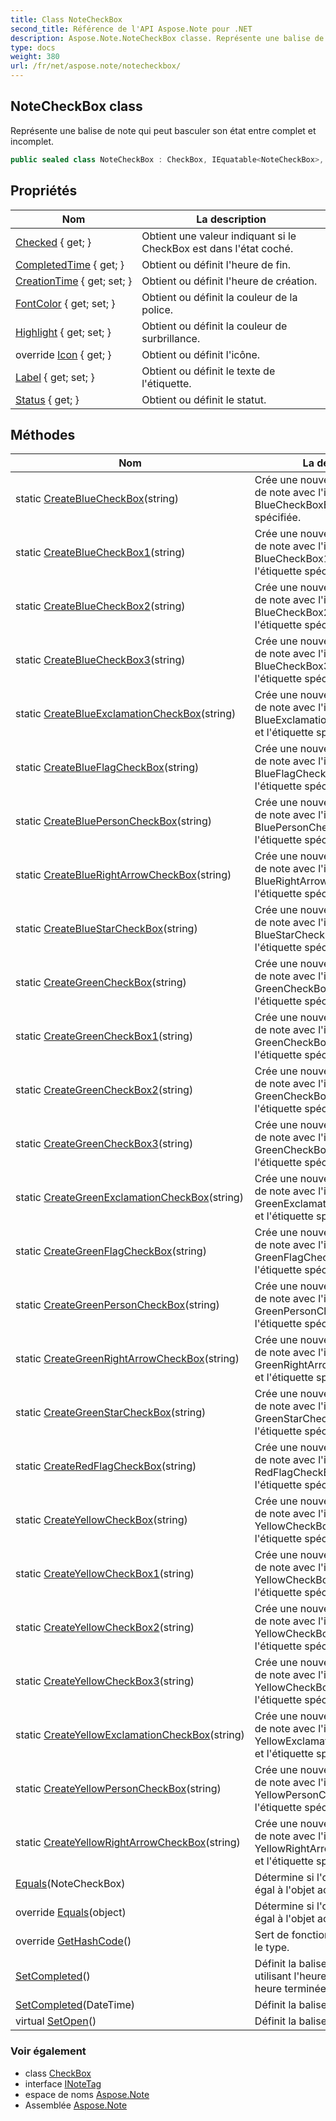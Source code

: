 ```yaml
---
title: Class NoteCheckBox
second_title: Référence de l'API Aspose.Note pour .NET
description: Aspose.Note.NoteCheckBox classe. Représente une balise de note qui peut basculer son état entre complet et incomplet.
type: docs
weight: 380
url: /fr/net/aspose.note/notecheckbox/
---
```

## NoteCheckBox class

Représente une balise de note qui peut basculer son état entre complet et incomplet.

```csharp
public sealed class NoteCheckBox : CheckBox, IEquatable<NoteCheckBox>, INoteTag
```

## Propriétés

| Nom | La description |
| --- | --- |
| [Checked](../../aspose.note/checkbox/checked/) { get; } | Obtient une valeur indiquant si le CheckBox est dans l'état coché. |
| [CompletedTime](../../aspose.note/checkbox/completedtime/) { get; } | Obtient ou définit l'heure de fin. |
| [CreationTime](../../aspose.note/checkbox/creationtime/) { get; set; } | Obtient ou définit l'heure de création. |
| [FontColor](../../aspose.note/notecheckbox/fontcolor/) { get; set; } | Obtient ou définit la couleur de la police. |
| [Highlight](../../aspose.note/notecheckbox/highlight/) { get; set; } | Obtient ou définit la couleur de surbrillance. |
| override [Icon](../../aspose.note/notecheckbox/icon/) { get; } | Obtient ou définit l'icône. |
| [Label](../../aspose.note/notecheckbox/label/) { get; set; } | Obtient ou définit le texte de l'étiquette. |
| [Status](../../aspose.note/checkbox/status/) { get; } | Obtient ou définit le statut. |

## Méthodes

| Nom | La description |
| --- | --- |
| static [CreateBlueCheckBox](../../aspose.note/notecheckbox/createbluecheckbox/)(string) | Crée une nouvelle case à cocher de note avec l'icône BlueCheckBoxEmpty et l'étiquette spécifiée. |
| static [CreateBlueCheckBox1](../../aspose.note/notecheckbox/createbluecheckbox1/)(string) | Crée une nouvelle case à cocher de note avec l'icône BlueCheckBox1Empty et l'étiquette spécifiée. |
| static [CreateBlueCheckBox2](../../aspose.note/notecheckbox/createbluecheckbox2/)(string) | Crée une nouvelle case à cocher de note avec l'icône BlueCheckBox2Empty et l'étiquette spécifiée. |
| static [CreateBlueCheckBox3](../../aspose.note/notecheckbox/createbluecheckbox3/)(string) | Crée une nouvelle case à cocher de note avec l'icône BlueCheckBox3Empty et l'étiquette spécifiée. |
| static [CreateBlueExclamationCheckBox](../../aspose.note/notecheckbox/createblueexclamationcheckbox/)(string) | Crée une nouvelle case à cocher de note avec l'icône BlueExclamationCheckBoxEmpty et l'étiquette spécifiée. |
| static [CreateBlueFlagCheckBox](../../aspose.note/notecheckbox/createblueflagcheckbox/)(string) | Crée une nouvelle case à cocher de note avec l'icône BlueFlagCheckBoxEmpty et l'étiquette spécifiée. |
| static [CreateBluePersonCheckBox](../../aspose.note/notecheckbox/createbluepersoncheckbox/)(string) | Crée une nouvelle case à cocher de note avec l'icône BluePersonCheckBoxEmpty et l'étiquette spécifiée. |
| static [CreateBlueRightArrowCheckBox](../../aspose.note/notecheckbox/createbluerightarrowcheckbox/)(string) | Crée une nouvelle case à cocher de note avec l'icône BlueRightArrowCheckBoxEmpty et l'étiquette spécifiée. |
| static [CreateBlueStarCheckBox](../../aspose.note/notecheckbox/createbluestarcheckbox/)(string) | Crée une nouvelle case à cocher de note avec l'icône BlueStarCheckBoxEmpty et l'étiquette spécifiée. |
| static [CreateGreenCheckBox](../../aspose.note/notecheckbox/creategreencheckbox/)(string) | Crée une nouvelle case à cocher de note avec l'icône GreenCheckBoxEmpty et l'étiquette spécifiée. |
| static [CreateGreenCheckBox1](../../aspose.note/notecheckbox/creategreencheckbox1/)(string) | Crée une nouvelle case à cocher de note avec l'icône GreenCheckBox1Empty et l'étiquette spécifiée. |
| static [CreateGreenCheckBox2](../../aspose.note/notecheckbox/creategreencheckbox2/)(string) | Crée une nouvelle case à cocher de note avec l'icône GreenCheckBox2Empty et l'étiquette spécifiée. |
| static [CreateGreenCheckBox3](../../aspose.note/notecheckbox/creategreencheckbox3/)(string) | Crée une nouvelle case à cocher de note avec l'icône GreenCheckBox3Empty et l'étiquette spécifiée. |
| static [CreateGreenExclamationCheckBox](../../aspose.note/notecheckbox/creategreenexclamationcheckbox/)(string) | Crée une nouvelle case à cocher de note avec l'icône GreenExclamationCheckBoxEmpty et l'étiquette spécifiée. |
| static [CreateGreenFlagCheckBox](../../aspose.note/notecheckbox/creategreenflagcheckbox/)(string) | Crée une nouvelle case à cocher de note avec l'icône GreenFlagCheckBoxEmpty et l'étiquette spécifiée. |
| static [CreateGreenPersonCheckBox](../../aspose.note/notecheckbox/creategreenpersoncheckbox/)(string) | Crée une nouvelle case à cocher de note avec l'icône GreenPersonCheckBoxEmpty et l'étiquette spécifiée. |
| static [CreateGreenRightArrowCheckBox](../../aspose.note/notecheckbox/creategreenrightarrowcheckbox/)(string) | Crée une nouvelle case à cocher de note avec l'icône GreenRightArrowCheckBoxEmpty et l'étiquette spécifiée. |
| static [CreateGreenStarCheckBox](../../aspose.note/notecheckbox/creategreenstarcheckbox/)(string) | Crée une nouvelle case à cocher de note avec l'icône GreenStarCheckBoxEmpty et l'étiquette spécifiée. |
| static [CreateRedFlagCheckBox](../../aspose.note/notecheckbox/createredflagcheckbox/)(string) | Crée une nouvelle case à cocher de note avec l'icône RedFlagCheckBoxEmpty et l'étiquette spécifiée. |
| static [CreateYellowCheckBox](../../aspose.note/notecheckbox/createyellowcheckbox/)(string) | Crée une nouvelle case à cocher de note avec l'icône YellowCheckBoxEmpty et l'étiquette spécifiée. |
| static [CreateYellowCheckBox1](../../aspose.note/notecheckbox/createyellowcheckbox1/)(string) | Crée une nouvelle case à cocher de note avec l'icône YellowCheckBox1Empty et l'étiquette spécifiée. |
| static [CreateYellowCheckBox2](../../aspose.note/notecheckbox/createyellowcheckbox2/)(string) | Crée une nouvelle case à cocher de note avec l'icône YellowCheckBox2Empty et l'étiquette spécifiée. |
| static [CreateYellowCheckBox3](../../aspose.note/notecheckbox/createyellowcheckbox3/)(string) | Crée une nouvelle case à cocher de note avec l'icône YellowCheckBox3Empty et l'étiquette spécifiée. |
| static [CreateYellowExclamationCheckBox](../../aspose.note/notecheckbox/createyellowexclamationcheckbox/)(string) | Crée une nouvelle case à cocher de note avec l'icône YellowExclamationCheckBoxEmpty et l'étiquette spécifiée. |
| static [CreateYellowPersonCheckBox](../../aspose.note/notecheckbox/createyellowpersoncheckbox/)(string) | Crée une nouvelle case à cocher de note avec l'icône YellowPersonCheckBoxEmpty et l'étiquette spécifiée. |
| static [CreateYellowRightArrowCheckBox](../../aspose.note/notecheckbox/createyellowrightarrowcheckbox/)(string) | Crée une nouvelle case à cocher de note avec l'icône YellowRightArrowCheckBoxEmpty et l'étiquette spécifiée. |
| [Equals](../../aspose.note/notecheckbox/equals/#equals)(NoteCheckBox) | Détermine si l'objet spécifié est égal à l'objet actuel. |
| override [Equals](../../aspose.note/notecheckbox/equals/#equals_1)(object) | Détermine si l'objet spécifié est égal à l'objet actuel. |
| override [GetHashCode](../../aspose.note/notecheckbox/gethashcode/)() | Sert de fonction de hachage pour le type. |
| [SetCompleted](../../aspose.note/checkbox/setcompleted/)() | Définit la balise à l'état terminé en utilisant l'heure actuelle comme heure terminée. |
| [SetCompleted](../../aspose.note/checkbox/setcompleted/)(DateTime) | Définit la balise à l'état terminé. |
| virtual [SetOpen](../../aspose.note/checkbox/setopen/)() | Définit la balise à l'état ouvert. |

### Voir également

* class [CheckBox](../checkbox/)
* interface [INoteTag](../inotetag/)
* espace de noms [Aspose.Note](../../aspose.note/)
* Assemblée [Aspose.Note](../../)


